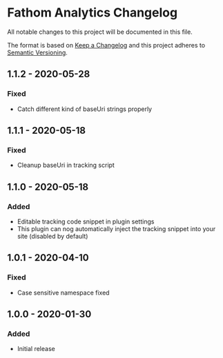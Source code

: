 # Fathom Analytics Changelog

All notable changes to this project will be documented in this file.

The format is based on [Keep a Changelog](http://keepachangelog.com/) and this project adheres to [Semantic Versioning](http://semver.org/).

## 1.1.2 - 2020-05-28
### Fixed
- Catch different kind of baseUri strings properly

## 1.1.1 - 2020-05-18
### Fixed
- Cleanup baseUri in tracking script

## 1.1.0 - 2020-05-18
### Added
- Editable tracking code snippet in plugin settings
- This plugin can nog automatically inject the tracking snippet into your site (disabled by default)

## 1.0.1 - 2020-04-10
### Fixed
- Case sensitive namespace fixed

## 1.0.0 - 2020-01-30
### Added
- Initial release
